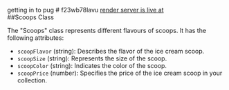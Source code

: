 getting in to pug # f23wb78lavu
[render server is live at](https://f23wa78lavu.onrender.com)
<br>
##Scoops Class

The "Scoops" class represents different flavours of scoops. It has the following attributes:


- `scoopFlavor` (string): Describes the flavor of the ice cream scoop.
- `scoopSize` (string): Represents the size of the scoop.
- `scoopColor` (string): Indicates the color of the scoop.
- `scoopPrice` (number): Specifies the price of the ice cream scoop in your collection.